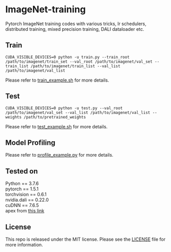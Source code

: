 # ImageNet-training

Pytorch ImageNet training codes with various tricks, lr schedulers, distributed training, mixed precision training, DALI dataloader etc.

## Train
```
CUDA_VISIBLE_DEVICES=0 python -u train.py --train_root /path/to/imagenet/train_set --val_root /path/to/imagenet/val_set --train_list /path/to/imagenet/train_list --val_list /path/to/imagenet/val_list
```

Please refer to [train_example.sh](https://github.com/AberHu/ImageNet-training/train_example.py) for more details.

## Test
```
CUDA_VISIBLE_DEVICES=0 python -u test.py --val_root /path/to/imagenet/val_set --val_list /path/to/imagenet/val_list --weights /path/to/pretrained_weights
```

Please refer to [test_example.sh](https://github.com/AberHu/ImageNet-training/test_example.py) for more details.

## Model Profiling
Please refer to [profile_example.py](https://github.com/AberHu/ImageNet-training/profile_example.py) for more details.

## Tested on
Python == 3.7.6 <br>
pytorch == 1.5.1 <br>
torchvision == 0.6.1 <br>
nvidia.dali == 0.22.0 <br>
cuDNN == 7.6.5 <br>
apex from [this link](https://github.com/NVIDIA/apex.git)

## License
This repo is released under the MIT license. Please see the [LICENSE](https://github.com/AberHu/ImageNet-training/LICENSE) file for more information.
